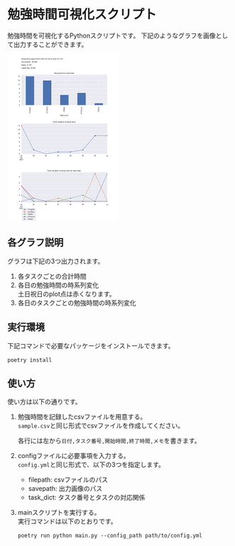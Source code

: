 # 勉強時間可視化スクリプト
勉強時間を可視化するPythonスクリプトです。
下記のようなグラフを画像として出力することができます。

![](sample.png)

## 各グラフ説明
グラフは下記の3つ出力されます。
1. 各タスクごとの合計時間
1. 各日の勉強時間の時系列変化  
    土日祝日のplot点は赤くなります。
1. 各日のタスクごとの勉強時間の時系列変化

## 実行環境
下記コマンドで必要なパッケージをインストールできます。
```
poetry install
```

## 使い方
使い方は以下の通りです。
1. 勉強時間を記録したcsvファイルを用意する。  
    `sample.csv`と同じ形式でcsvファイルを作成してください。

    各行には左から`日付,タスク番号,開始時間,終了時間,メモ`を書きます。

2. configファイルに必要事項を入力する。  
    `config.yml`と同じ形式で、以下の3つを指定します。
    - filepath: csvファイルのパス
    - savepath: 出力画像のパス
    - task_dict: タスク番号とタスクの対応関係
3. mainスクリプトを実行する。  
    実行コマンドは以下のとおりです。
    ```
    poetry run python main.py --config_path path/to/config.yml
    ```


